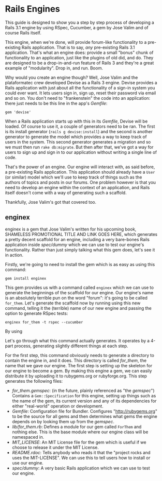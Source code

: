 # Rails Engines

This guide is designed to show you a step by step process of developing a Rails 3.1 engine by using RSpec, Cucumber, a gem by Jose Valim and of course Rails itself.

This engine, when we're done, will provide forum-like functionality to a pre-existing Rails application. That is to say, *any* pre-existing Rails 3.1 application. That's what an engine does: provide a small "bonus" chunk of functionality to an application, just like the plugins of old did, and do. They are designed to be a drop-in-and-run feature of Rails 3 and they're a great example of "modularity". Drop in, and run. Boom.

Why would you create an engine though? Well, Jose Valim and the plataformatec crew developed Devise as a Rails 3 engine. Devise provides a Rails application with just about all the functionality of a sign-in system you could ever want. It lets users sign in, sign up, reset their password via email and so on. You don't need to "frankenstein" the code into an application: there just needs to be this line in the app's _Gemfile_:

    gem 'devise'
    
When a Rails application starts up with this in its _Gemfile_, Devise will be loaded. Of course to use it, a couple of generators need to be ran. The first is its install generator (`rails g devise:install`) and the second is another generator to generate the model which provides a way to keep track of users in the system. This second generator generates a migration and so we must then run `rake db:migrate`. But then after that, we've got a way for users to sign up and sign in to our application without writing a single line of code.

That's the power of an engine. Our engine will interact with, as said before, a pre-existing Rails application. This application should already have a `User` (or similar) model which we'll use to keep track of things such as the authors of topics and posts in our forums. One problem however is that you need to develop an engine within the context of an application, and Rails itself doesn't come with a way of generating such a scaffold.

Thankfully, Jose Valim's got that covered too.

## enginex

enginex is a gem that Jose Valim's written for his upcoming book, SHAMELESS PROMOTIONAL TITLE AND LINK GOES HERE, which generates a pretty decent scaffold for an engine, including a very bare-bones Rails application inside _spec/dummy_ which we can use to test our engine's functionality. Rather than just simply talking what this gem does, let's see it in action.

Firstly, we're going to need to install the gem which is as easy as using this command:

    gem install enginex
    
This gem provides us with a command called `enginex` which we can use to generate the beginnings of the scaffold for our engine. Our engine's name is an absolutely terrible pun on the word "forum": it's going to be called `for_them`. Let's generate the scaffold now by running using this new command, telling it the (terrible) name of our new engine and passing the option to generate RSpec tests:

    enginex for_them -t rspec --cucumber

By using 

Let's go through what this command actually generates. It operates by a 4-part process, generating slightly different things at each step.

For the first step, this command obviously needs to generate a directory to contain the engine in, and it does. This directory is called _for\_them_, the name that we gave our engine. The first step is setting up the skeleton for our engine to become a gem. By making this engine a gem, we can easily distribute it by uploading it to rubygems.org or rubyforge.org. This step generates the following files:

* _for\_them.gemspec_: (in the future, plainly referenced as "the _gemspec_") Contains a `Gem::Specification` for this engine, setting up things such as the name of the gem, its current version and any of its dependencies for either "real-world" operation or development.
* _Gemfile_: Configuration file for Bundler. Configures "http://rubygems.org" to be the source for all gems and then determines what gems the engine depends on by looking them up from the _gemspec_.
* _lib/for\_them.rb_: Defines a module for our gem called `ForThem` and nothing else. This is the base module where our engine class will be namespaced in.
* _MIT\_LICENSE_: An MIT License file for the gem which is useful if we choose to release it under the MIT License.
* _README.rdoc_: Tells anybody who reads it that the "project rocks and uses the MIT-LICENSE". We can use this to tell users how to install or use our engine.
* _spec/dummy_: A very basic Rails application which we can use to test our engine.
    
